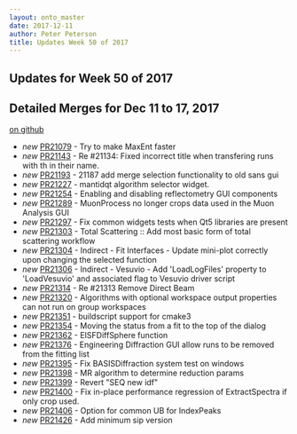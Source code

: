 ```yaml
---
layout: onto_master
date: 2017-12-11
author: Peter Peterson
title: Updates Week 50 of 2017
---
```

Updates for Week 50 of 2017
---------------------------

Detailed Merges for Dec 11 to 17, 2017
--------------------------------------
[on github](https://github.com/mantidproject/mantid/pulls?q=is%3Apr+merged%3A2017-12-12..2017-12-17)

* *new* [PR21079](https://github.com/mantidproject/mantid/pull/21079) - Try to make MaxEnt faster
* *new* [PR21143](https://github.com/mantidproject/mantid/pull/21143) - Re #21134: Fixed incorrect title when transfering runs with th in their name.
* *new* [PR21193](https://github.com/mantidproject/mantid/pull/21193) - 21187 add merge selection functionality to old sans gui
* *new* [PR21227](https://github.com/mantidproject/mantid/pull/21227) - mantidqt algorithm selector widget.
* *new* [PR21254](https://github.com/mantidproject/mantid/pull/21254) - Enabling and disabling reflectometry GUI components
* *new* [PR21289](https://github.com/mantidproject/mantid/pull/21289) - MuonProcess no longer crops data used in the Muon Analysis GUI
* *new* [PR21297](https://github.com/mantidproject/mantid/pull/21297) - Fix common widgets tests when Qt5 libraries are present
* *new* [PR21303](https://github.com/mantidproject/mantid/pull/21303) - Total Scattering :: Add most basic form of total scattering workflow
* *new* [PR21304](https://github.com/mantidproject/mantid/pull/21304) - Indirect - Fit Interfaces - Update mini-plot correctly upon changing the selected function
* *new* [PR21306](https://github.com/mantidproject/mantid/pull/21306) - Indirect - Vesuvio - Add 'LoadLogFiles' property to 'LoadVesuvio' and associated flag to Vesuvio driver script
* *new* [PR21314](https://github.com/mantidproject/mantid/pull/21314) - Re #21313 Remove Direct Beam
* *new* [PR21320](https://github.com/mantidproject/mantid/pull/21320) - Algorithms with optional workspace output properties can not run on group workspaces
* *new* [PR21351](https://github.com/mantidproject/mantid/pull/21351) - buildscript support for cmake3
* *new* [PR21354](https://github.com/mantidproject/mantid/pull/21354) - Moving the status from a fit to the top of the dialog
* *new* [PR21362](https://github.com/mantidproject/mantid/pull/21362) - EISFDiffSphere function
* *new* [PR21376](https://github.com/mantidproject/mantid/pull/21376) - Engineering Diffraction GUI allow runs to be removed from the fitting list
* *new* [PR21395](https://github.com/mantidproject/mantid/pull/21395) - Fix BASISDiffraction system test on windows
* *new* [PR21398](https://github.com/mantidproject/mantid/pull/21398) - MR algorithm to determine reduction params
* *new* [PR21399](https://github.com/mantidproject/mantid/pull/21399) - Revert "SEQ new idf"
* *new* [PR21400](https://github.com/mantidproject/mantid/pull/21400) - Fix in-place performance regression of ExtractSpectra if only crop used.
* *new* [PR21406](https://github.com/mantidproject/mantid/pull/21406) - Option for common UB for IndexPeaks
* *new* [PR21426](https://github.com/mantidproject/mantid/pull/21426) - Add minimum sip version
